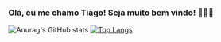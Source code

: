 
### Olá, eu me chamo Tiago! Seja muito bem vindo! 👨🏻‍💻

![Anurag's GitHub stats](https://github-readme-stats.vercel.app/api?username=tiagordebarros&show_icons=true&theme=prussian)
[![Top Langs](https://github-readme-stats.vercel.app/api/top-langs/?username=tiagordebarros&layout=compact)](https://github.com/anuraghazra/github-readme-stats)

